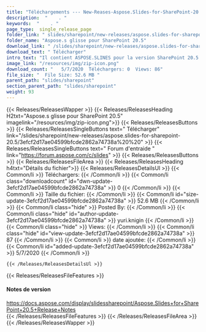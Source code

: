 ```yaml
---
title: "Téléchargements --- New-Reases-Aspose.Slides-for-SharePoint-20.5." 
description:  "    . " 
keywords:  "    . " 
page_type:  single_release_page
folder_link: " slides/sharepoint/new-releases/aspose.slides-for-sharepoint-20.5/"
folder_name: "Aspose.s glisse pour SharePoint 20.5"
download_link: " /slides/sharepoint/new-releases/aspose.slides-for-sharepoint-20.5/3efcf2d17ae04599bfcde2862a74738a"
download_text: " Télécharger"
intro_text: "Il contient ASPOSE.SLINES pour la version SharePoint 20.5."
image_link: "/resources/img/zip-icon.png"
download_count: "   5/7/2020  Téléchargers: 0  Views: 86"
file_size: "  File Size: 52.6 MB "
parent_path: "slides/sharepoint"
section_parent_path: "slides/sharepoint"
weight: 93
---
```


{{< Releases/ReleasesWapper >}}
  {{< Releases/ReleasesHeading H2txt="Aspose.s glisse pour SharePoint 20.5" imagelink="/resources/img/zip-icon.png">}}
  {{< Releases/ReleasesButtons >}}
    {{< Releases/ReleasesSingleButtons text=" Télécharger" link="/slides/sharepoint/new-releases/aspose.slides-for-sharepoint-20.5/3efcf2d17ae04599bfcde2862a74738a%20%20" >}}
    {{< Releases/ReleasesSingleButtons text=" Forum d'entraide " link="https://forum.aspose.com/c/slides" >}}
  {{< Releases/ReleasesButtons >}}
  {{< Releases/ReleasesFileArea >}}
    {{< Releases/ReleasesHeading h4txt="Détails du fichier">}}
    {{< Releases/ReleasesDetailsUl >}}
            {{< Common/li  >}} Téléchargers: {{< /Common/li >}} 
      {{< Common/li class="downloadcount" id="dwn-update-3efcf2d17ae04599bfcde2862a74738a" >}} 0 {{< /Common/li >}} 
      {{< Common/li  >}} Taille du fichier: {{< /Common/li >}} 
      {{< Common/li id="size-update-3efcf2d17ae04599bfcde2862a74738a" >}} 52.6 MB {{< /Common/li >}} 
      {{< Common/li  class="hide" >}} Posted By: {{< /Common/li >}} 
      {{< Common/li class="hide" id="author-update-3efcf2d17ae04599bfcde2862a74738a" >}} yuri.knigin {{< /Common/li >}} 
      {{< Common/li class="hide"  >}} Views: {{< /Common/li >}} 
      {{< Common/li class="hide" id="view-update-3efcf2d17ae04599bfcde2862a74738a" >}} 87 {{< /Common/li >}} 
      {{< Common/li  >}} date ajoutée: {{< /Common/li >}} 
      {{< Common/li id="added-update-3efcf2d17ae04599bfcde2862a74738a" >}} 5/7/2020 {{< /Common/li >}} 

    {{< /Releases/ReleasesDetailsUl >}}

  {{< Releases/ReleasesFileFeatures >}}
      <h4>Notes de version</h4><div><a href="https://docs.aspose.com/display/slidessharepoint/Aspose.Slides+for+SharePoint+20.5+Release+Notes">https://docs.aspose.com/display/slidessharepoint/Aspose.Slides+for+SharePoint+20.5+Release+Notes</a></div>
  {{< /Releases/ReleasesFileFeatures >}}
 {{< /Releases/ReleasesFileArea >}}
{{< /Releases/ReleasesWapper >}}


